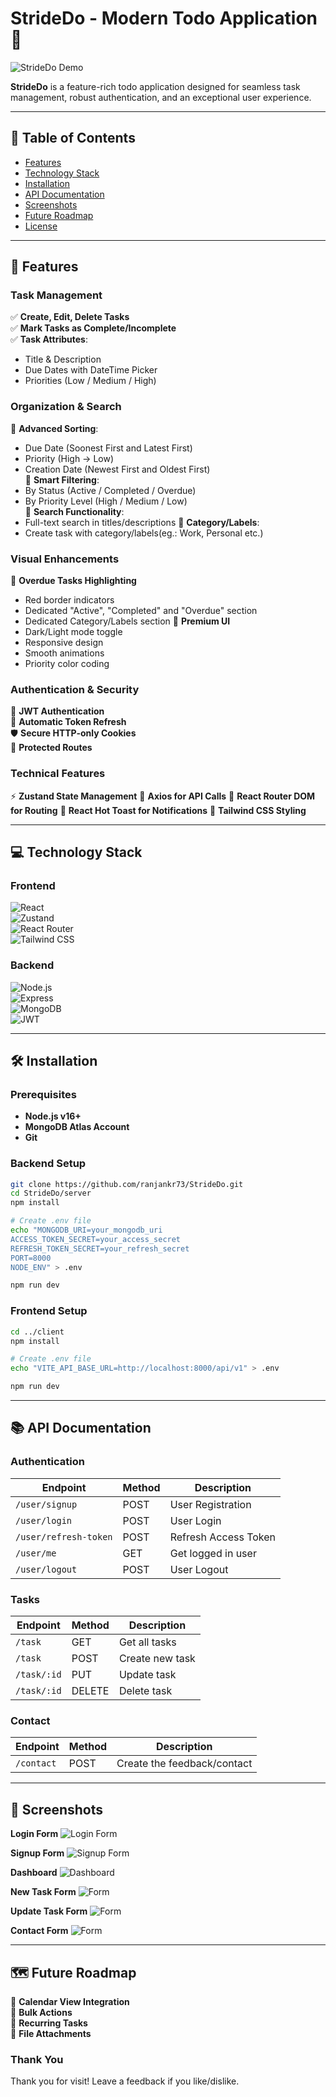 # StrideDo - Modern Todo Application 🚀  

![StrideDo Demo](screenshot\homepage.png)

**StrideDo** is a feature-rich todo application designed for seamless task management, robust authentication, and an exceptional user experience.

---

## 📌 Table of Contents  
- [Features](#features)  
- [Technology Stack](#technology-stack)  
- [Installation](#installation)  
- [API Documentation](#api-documentation)  
- [Screenshots](#screenshots)  
- [Future Roadmap](#future-roadmap)  
- [License](#license)  

---

## 🌟 Features  

### **Task Management**  
✅ **Create, Edit, Delete Tasks**  
✅ **Mark Tasks as Complete/Incomplete**  
✅ **Task Attributes**:  
  - Title & Description  
  - Due Dates with DateTime Picker  
  - Priorities (Low / Medium / High)  

### **Organization & Search**  
🔹 **Advanced Sorting**:  
  - Due Date (Soonest First and Latest First)  
  - Priority (High → Low)  
  - Creation Date (Newest First and Oldest First)  
🔹 **Smart Filtering**:  
  - By Status (Active / Completed / Overdue)  
  - By Priority Level (High / Medium / Low)  
🔹 **Search Functionality**:  
  - Full-text search in titles/descriptions
🔹 **Category/Labels**:
  - Create task with category/labels(eg.: Work, Personal etc.)

### **Visual Enhancements**  
🎨 **Overdue Tasks Highlighting**  
  - Red border indicators  
  - Dedicated "Active", "Completed" and "Overdue" section  
  - Dedicated Category/Labels section
🎨 **Premium UI**  
  - Dark/Light mode toggle  
  - Responsive design  
  - Smooth animations  
  - Priority color coding  

### **Authentication & Security**  
🔐 **JWT Authentication**  
🔄 **Automatic Token Refresh**  
🛡️ **Secure HTTP-only Cookies**  
👤 **Protected Routes**  

### **Technical Features**
⚡ **Zustand State Management**
🔄 **Axios for API Calls**
🔀 **React Router DOM for Routing**
🔔 **React Hot Toast for Notifications**
🎨 **Tailwind CSS Styling**

---

## 💻 Technology Stack  

### **Frontend**  
![React](https://img.shields.io/badge/-React-61DAFB?logo=react&logoColor=white)  
![Zustand](https://img.shields.io/badge/-Zustand-764ABC?logo=redux&logoColor=white)  
![React Router](https://img.shields.io/badge/-React_Router-CA4245?logo=react-router&logoColor=white)  
![Tailwind CSS](https://img.shields.io/badge/-Tailwind_CSS-06B6D4?logo=tailwind-css&logoColor=white)  

### **Backend**  
![Node.js](https://img.shields.io/badge/-Node.js-339933?logo=node.js&logoColor=white)  
![Express](https://img.shields.io/badge/-Express-000000?logo=express&logoColor=white)  
![MongoDB](https://img.shields.io/badge/-MongoDB-47A248?logo=mongodb&logoColor=white)  
![JWT](https://img.shields.io/badge/-JWT-000000?logo=json-web-tokens&logoColor=white)  

---

## 🛠 Installation  

### **Prerequisites**  
- **Node.js v16+**  
- **MongoDB Atlas Account**  
- **Git**  

### **Backend Setup**  
```bash
git clone https://github.com/ranjankr73/StrideDo.git
cd StrideDo/server
npm install

# Create .env file
echo "MONGODB_URI=your_mongodb_uri
ACCESS_TOKEN_SECRET=your_access_secret
REFRESH_TOKEN_SECRET=your_refresh_secret
PORT=8000
NODE_ENV" > .env

npm run dev
```

### **Frontend Setup**  
```bash
cd ../client
npm install

# Create .env file
echo "VITE_API_BASE_URL=http://localhost:8000/api/v1" > .env

npm run dev
```

---

## 📚 API Documentation  

### **Authentication**  
| Endpoint          | Method | Description        |
|------------------|--------|-------------------|
| `/user/signup`   | POST   | User Registration |
| `/user/login`   | POST   | User Login        |
| `/user/refresh-token` | POST | Refresh Access Token |
| `/user/me`      | GET     | Get logged in user |
| `/user/logout`   | POST   | User Logout       |

### **Tasks**  
| Endpoint     | Method | Description        |
|-------------|--------|-------------------|
| `/task`    | GET    | Get all tasks     |
| `/task`    | POST   | Create new task   |
| `/task/:id` | PUT   | Update task       |
| `/task/:id` | DELETE | Delete task       |

### **Contact**
| Endpoint    | Method  | Description  |
|-------------|--------|-------------------|
| `/contact`  | POST   | Create the feedback/contact |

---

## 📸 Screenshots  

**Login Form**
![Login Form](screenshot\loginpage.png) 

**Signup Form**
![Signup Form](screenshot\signuppage.png)  

**Dashboard**
![Dashboard](screenshot\dashboard.png)

**New Task Form**
![Form](screenshot\createtaskform.png) 

**Update Task Form**
![Form](screenshot\updatetaskform.png) 

**Contact Form**
![Form](screenshot\contactform.png) 

---

## 🗺️ Future Roadmap  

🚀 **Calendar View Integration**  
🚀 **Bulk Actions**  
🚀 **Recurring Tasks**  
🚀 **File Attachments**  

### Thank You
Thank you for visit! Leave a feedback if you like/dislike.